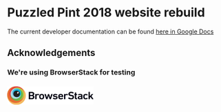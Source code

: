 # Puzzled Pint 2018 website rebuild

The current developer documentation can be found <a target="_blank" href="https://docs.google.com/document/d/19vG2YkuMtK-cy-wi8GFYcI3upZZxC0y5gjC9ClO_zLQ/edit#">here in Google Docs</a>

## Acknowledgements

### We're using BrowserStack for testing
###
<img src="Browserstack-logo@2x.png" width="200px" height="43px">


